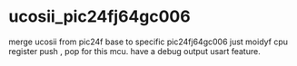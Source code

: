 # ucosii_pic24fj64gc006
merge ucosii from pic24f base to specific pic24fj64gc006
just moidyf cpu register push , pop for this mcu.
have a debug output usart feature.
